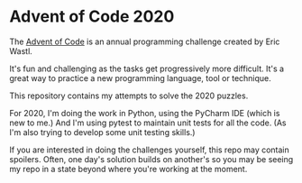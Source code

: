 # Advent of Code 2020



The [Advent of Code](https://adventofcode.com/) is an annual programming challenge 
created by Eric Wastl.

It's fun and challenging as the tasks get progressively more difficult.  It's a great way to practice a 
new programming language, tool or technique. 

This repository contains my attempts to solve the 2020 puzzles.

For 2020, I'm doing the work in Python, using the PyCharm IDE
(which is new to me.)  And I'm using pytest to maintain unit tests for all the code.  (As I'm also
trying to develop some unit testing skills.)

If you are interested in doing the challenges yourself, this repo may contain
spoilers.  Often, one day's solution builds on another's so you may be seeing
my repo in a state beyond where you're working at the moment.


